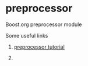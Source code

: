 # preprocessor

Boost.org preprocessor module


Some useful links

1. [preprocessor tutorial](https://www.slac.stanford.edu/BFROOT/www/doc/workbook_backup_010108/examples/ex1/workdir/PARENT/boost/libs/preprocessor/doc/tutorial.htm#Techniques)

1.
